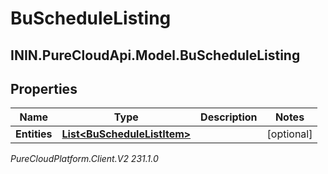 # BuScheduleListing

## ININ.PureCloudApi.Model.BuScheduleListing

## Properties

|Name | Type | Description | Notes|
|------------ | ------------- | ------------- | -------------|
| **Entities** | [**List&lt;BuScheduleListItem&gt;**](BuScheduleListItem) |  | [optional] |



_PureCloudPlatform.Client.V2 231.1.0_
